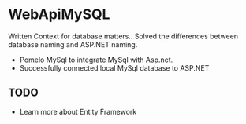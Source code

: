# WebApiMySQL

Written Context for database matters..
Solved the differences between database naming and ASP.NET naming.

- Pomelo MySql to integrate MySql with Asp.net.
- Successfully connected local MySql database to ASP.NET

## TODO
- Learn more about Entity Framework